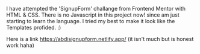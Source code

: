 I have attempted the 'SignupForm' challange from Frontend Mentor with HTML & CSS. 
There is no Javascript in this project now! since am just starting to learn the language. 
I tried my best to make it look like the Templates profided. :)

Here is a link https://abdisignupform.netlify.app/ (it isn't much but is honest work haha)


